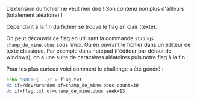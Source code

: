L'extension du fichier ne veut rien dire ! Son contenu non plus d'ailleurs (totalement aléatoire) !

Cependant à la fin du fichier se trouve le flag en clair (texte).

On peut découvrir ce flag en utilisant la commande `strings champ_de_mine.obus` sous linux. Ou en ouvrant le fichier dans un éditeur de texte classique. Par exemple dans notepad (l'éditeur par défaut de windows), on a une suite de caractères aléatoires puis notre flag à la fin !


Pour les plus curieux voici comment le challenge a été généré :
```sh
echo "NBCTF{...}" > flag.txt
dd if=/dev/urandom of=champ_de_mine.obus count=30
dd if=flag.txt of=champ_de_mine.obus seek=13
```
